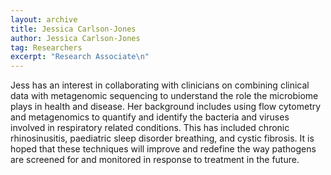 ```yaml
---
layout: archive
title: Jessica Carlson-Jones
author: Jessica Carlson-Jones
tag: Researchers
excerpt: "Research Associate\n"
---
```


Jess has an interest in collaborating with clinicians on combining clinical data with metagenomic sequencing to 
understand the role the microbiome plays in health and disease. Her background includes using flow cytometry and 
metagenomics to quantify and identify the bacteria and viruses involved in respiratory related conditions. 
This has included chronic rhinosinusitis, paediatric sleep disorder breathing, and cystic fibrosis. 
It is hoped that these techniques will improve and redefine the way pathogens are screened for and monitored in 
response to treatment in the future.
